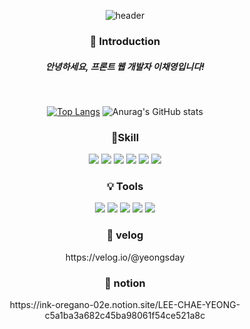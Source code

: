 <div align=center>

 ![header](https://capsule-render.vercel.app/api?type=Venom&color=auto&height=250&section=header&text=안녕하세요,이채영입니다!👋&fontSize=50)
  
 <h3> 👋 Introduction </h3>
 <h5>안녕하세요, 프론트 웹 개발자 이채영입니다! </h5>

 

 <br />

[![Top Langs](https://github-readme-stats.vercel.app/api/top-langs/?username=chaeyeongLEE&layout=compact)](https://github.com/chaeyeongLEE/github-readme-stats) 
![Anurag's GitHub stats](https://github-readme-stats.vercel.app/api?username=chaeyeongLEE&show_icons=true&theme=gotham) 
 
<h3>📍Skill </h3>
<img src="https://img.shields.io/badge/Vue.js-4FC08D?style=flat&logo=TypeScript&logoColor=white"/>
<img src="https://img.shields.io/badge/REACT-61DAFB?style=flat&logo=React&logoColor=white"/>
<img src="https://img.shields.io/badge/javascript-F7DF1E?style=flat&logo=TypeScript&logoColor=white"/>
<img src="https://img.shields.io/badge/HTML-E34F26?style=flat&logo=TypeScript&logoColor=white"/>
<img src="https://img.shields.io/badge/CSS-1572B6?style=flat&logo=TypeScript&logoColor=white"/>
<img src="https://img.shields.io/badge/Node.js-339933?style=flat&logo=TypeScript&logoColor=white"/>

 
<h3>💡 Tools </h3>
<img src="https://img.shields.io/badge/Visual Studio-5C2D91?style=flat&logo=Visual Studio&logoColor=white"/>
<img src="https://img.shields.io/badge/webstorm-000000?style=flat&logo=Visual Studio&logoColor=white"/>
<img src="https://img.shields.io/badge/GitHub-181717?style=flat&logo=GitHub&logoColor=white"/>
<img src="https://img.shields.io/badge/Figma-F24E1E?style=flat&logo=Notion&logoColor=white"/>
<img src="https://img.shields.io/badge/Notion-000000?style=flat&logo=Notion&logoColor=white"/>

 <h3> 📝 velog </h3>
 <P>https://velog.io/@yeongsday</p>
 <h3> 📝 notion </h3>
 <P>https://ink-oregano-02e.notion.site/LEE-CHAE-YEONG-c5a1ba3a682c45ba98061f54ce521a8c</p>

</div>
